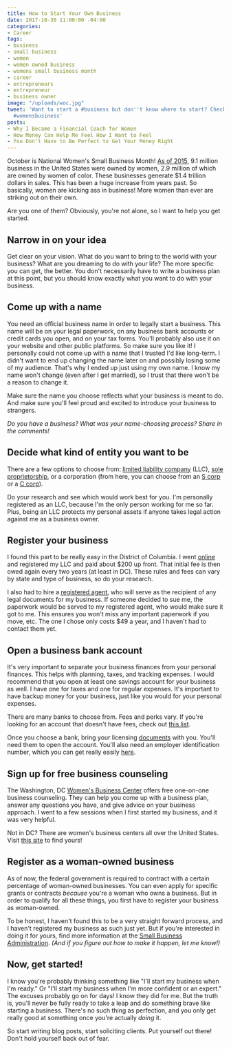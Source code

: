 ```yaml
---
title: How to Start Your Own Business
date: 2017-10-30 11:00:00 -04:00
categories:
- Career
tags:
- business
- small business
- women
- women owned business
- womens small business month
- career
- entrepreneurs
- entrepreneur
- business owner
image: "/uploads/woc.jpg"
tweet: 'Want to start a #business but don''t know where to start? Check this out!
  #womensbusiness'
posts:
- Why I Became a Financial Coach for Women
- How Money Can Help Me Feel How I Want to Feel
- You Don't Have to Be Perfect to Get Your Money Right
---
```


October is National Women's Small Business Month! [As of 2015](https://www.nawbo.org/resources/women-business-owner-statistics), 9.1 million business in the United States were owned by women, 2.9 million of which are owned by women of color. These businesses generate $1.4 trillion dollars in sales. This has been a huge increase from years past. So basically, women are kicking ass in business! More women than ever are striking out on their own.

Are you one of them? Obviously, you're not alone, so I want to help you get started.

## Narrow in on your idea

Get clear on your vision. What do you want to bring to the world with your business? What are you dreaming to do with your life? The more specific you can get, the better. You don't necessarily have to write a business plan at this point, but you should know exactly what you want to do with your business. 

## Come up with a name

You need an official business name in order to legally start a business. This name will be on your legal paperwork, on any business bank accounts or credit cards you open, and on your tax forms. You'll probably also use it on your website and other public platforms. So make sure you like it! I personally could not come up with a name that I trusted I'd like long-term. I didn't want to end up changing the name later on and possibly losing some of my audience. That's why I ended up just using my own name. I know my name won't change (even after I get married), so I trust that there won't be a reason to change it.

Make sure the name you choose reflects what your business is meant to do. And make sure you'll feel proud and excited to introduce your business to strangers.

*Do you have a business? What was your name-choosing process? Share in the comments!*

## Decide what kind of entity you want to be

There are a few options to choose from: [limited liability company](http://www.investopedia.com/terms/l/llc.asp) (LLC), [sole proprietorship](https://www.entrepreneur.com/encyclopedia/sole-proprietorship), or a corporation (from here, you can choose from an [S corp](https://www.irs.gov/businesses/small-businesses-self-employed/s-corporations) or a [C corp](http://www.investopedia.com/terms/c/c-corporation.asp)). 

Do your research and see which would work best for you. I'm personally registered as an LLC, because I'm the only person working for me so far. Plus, being an LLC protects my personal assets if anyone takes legal action against me as a business owner. 

## Register your business

I found this part to be really easy in the District of Columbia. I went [online](https://otr.cfo.dc.gov/page/new-business-registration) and registered my LLC and paid about $200 up front. That initial fee is then owed again every two years (at least in DC). These rules and fees can vary by state and type of business, so do your research. 

I also had to hire a [registered agent](https://www.legalzoom.com/articles/why-do-i-need-a-registered-agent), who will serve as the recipient of any legal documents for my business. If someone decided to sue me, the paperwork would be served to my registered agent, who would make sure it got to me. This ensures you won't miss any important paperwork if you move, etc. The one I chose only costs $49 a year, and I haven't had to contact them yet.

## Open a business bank account

It's very important to separate your business finances from your personal finances. This helps with planning, taxes, and tracking expenses. I would recommend that you open at least one savings account for your business as well. I have one for taxes and one for regular expenses. It's important to have backup money for your business, just like you would for your personal expenses.

There are many banks to choose from. Fees and perks vary. If you're looking for an account that doesn't have fees, check out [this list](https://www.nerdwallet.com/blog/small-business/find-free-business-checking-account/).

Once you choose a bank, bring your licensing [documents](https://localfirstbank.com/content/what-is-required-to-open-a-business-checking-account) with you. You'll need them to open the account. You'll also need an employer identification number, which you can get really easily [here](https://www.irs.gov/businesses/small-businesses-self-employed/apply-for-an-employer-identification-number-ein-online).

## Sign up for free business counseling

The Washington, DC [Women's Business Center](http://www.ncrc.org/dcwbc/how-to-register-for-free-counseling.html) offers free one-on-one business counseling. They can help you come up with a business plan, answer any questions you have, and give advice on your business approach. I went to a few sessions when I first started my business, and it was very helpful.

Not in DC? There are women's business centers all over the United States. Visit [this site](https://www.sba.gov/tools/local-assistance/wbc) to find yours!

## Register as a woman-owned business

As of now, the federal government is required to contract with a certain percentage of woman-owned businesses. You can even apply for specific grants or contracts *because* you're a woman who owns a business. But in order to qualify for all these things, you first have to register your business as woman-owned. 

To be honest, I haven't found this to be a very straight forward process, and I haven't registered my business as such just yet. But if you're interested in doing it for yours, find more information at the [Small Business Administration](https://www.sba.gov/contracting/government-contracting-programs/women-owned-small-businesses/what-you-need-know-if-you-are-women-owned-small-business). *(And if you figure out how to make it happen, let me know!)*

## Now, get started!

I know you're probably thinking something like "I'll start my business when I'm ready." Or "I'll start my business when I'm more confident or an expert." The excuses probably go on for days! I know they did for me. But the truth is, you'll never be fully ready to take a leap and do something brave like starting a business. There's no such thing as perfection, and you only get really good at something once you're actually *doing* it. 

So start writing blog posts, start soliciting clients. Put yourself out there! Don't hold yourself back out of fear.